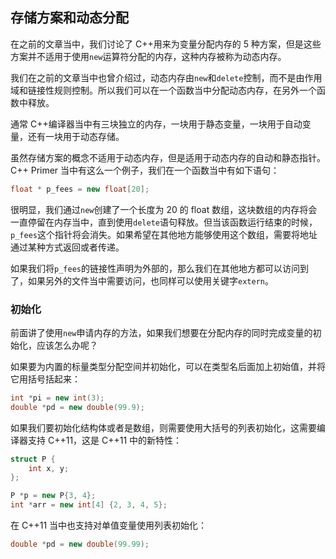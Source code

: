 ## 存储方案和动态分配

在之前的文章当中，我们讨论了 C++用来为变量分配内存的 5 种方案，但是这些方案并不适用于使用`new`运算符分配的内存，这种内存被称为动态内存。

我们在之前的文章当中也曾介绍过，动态内存由`new`和`delete`控制，而不是由作用域和链接性规则控制。所以我们可以在一个函数当中分配动态内存，在另外一个函数中释放。

通常 C++编译器当中有三块独立的内存，一块用于静态变量，一块用于自动变量，还有一块用于动态存储。

虽然存储方案的概念不适用于动态内存，但是适用于动态内存的自动和静态指针。C++ Primer 当中有这么一个例子，我们在一个函数当中有如下语句：

```C++
float * p_fees = new float[20];
```

很明显，我们通过`new`创建了一个长度为 20 的 float 数组，这块数组的内存将会一直停留在内存当中，直到使用`delete`语句释放。但当该函数运行结束的时候，`p_fees`这个指针将会消失。如果希望在其他地方能够使用这个数组，需要将地址通过某种方式返回或者传递。

如果我们将`p_fees`的链接性声明为外部的，那么我们在其他地方都可以访问到了，如果另外的文件当中需要访问，也同样可以使用关键字`extern`。

### 初始化

前面讲了使用`new`申请内存的方法，如果我们想要在分配内存的同时完成变量的初始化，应该怎么办呢？

如果要为内置的标量类型分配空间并初始化，可以在类型名后面加上初始值，并将它用括号括起来：

```C++
int *pi = new int(3);
double *pd = new double(99.9);
```

如果我们要初始化结构体或者是数组，则需要使用大括号的列表初始化，这需要编译器支持 C++11，这是 C++11 中的新特性：

```C++
struct P {
    int x, y;
};

P *p = new P{3, 4};
int *arr = new int[4] {2, 3, 4, 5};
```

在 C++11 当中也支持对单值变量使用列表初始化：

```C++
double *pd = new double(99.99);
```
